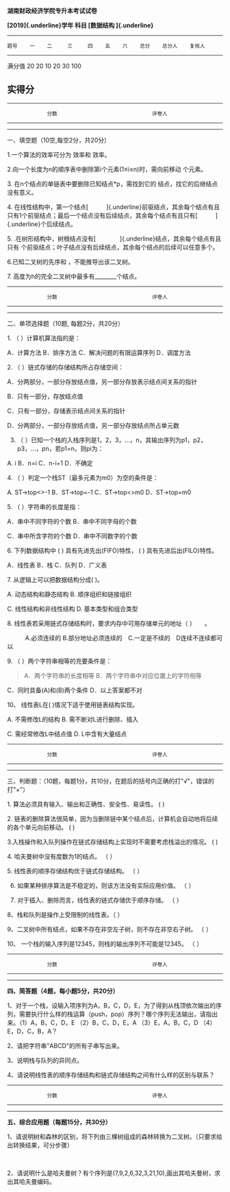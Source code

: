 **湖南财政经济学院专升本考试试卷**

**[2019]{.underline}学年 科目 [数据结构 ]{.underline}**

  --------------------------------------------------------------------------
    题号    一    二     三     四    五    六    总分    总分人    复核人
  -------- ---- ------ ------ ------ ----- ----- ------- --------- ---------
   满分值   20    20     10     20    30           100             

   实得分                                                          
  --------------------------------------------------------------------------

  -----------------------------------------------------------------------
                 分数                               评卷人
  ---------------------------------- ------------------------------------
                                     

  -----------------------------------------------------------------------

一、填空题（10空,每空2分，共20分）

1.一个算法的效率可分为 效率和 效率。

2.向一个长度为n的顺序表中删除第i个元素(1≤i≤n)时，需向前移动 个元素。

3\. 在n个结点的单链表中要删除已知结点\*p，需找到它的
结点，找它的后继结点没有意义。

4\.
在线性结构中，第一个结点[　　　]{.underline}前驱结点，其余每个结点有且只有1个前驱结点；最后一个结点没有后续结点，其余每个结点有且只有[　　　]{.underline}个后续结点。

5\.
.在树形结构中，树根结点没有[　　　　]{.underline}结点，其余每个结点有且只有
个前驱结点；叶子结点没有后续结点，其余每个结点的后续可以任意多个。

6.已知二叉树的先序和 ，不能推导出该二叉树。

7\. 高度为h的完全二叉树中最多有\_\_\_\_\_\_\_\_个结点。

  -----------------------------------------------------------------------
                 分数                               评卷人
  ---------------------------------- ------------------------------------
                                     

  -----------------------------------------------------------------------

二、单项选择题（10题, 每题2分，共20分）

1\. （ ）计算机算法指的是：

A．计算方法 B．排序方法 C．解决问题的有限运算序列 D．调度方法

2\. （ ）链式存储的存储结构所占存储空间：

A．分两部分，一部分存放结点值，另一部分存放表示结点间关系的指针

B．只有一部分，存放结点值

C．只有一部分，存储表示结点间关系的指针

D．分两部分，一部分存放结点值，另一部分存放结点所占单元数

3.  （
    ）已知一个栈的入栈序列是1，2，3，...，n，其输出序列为p1，p2，p3，...，pn，若p1=n，则pi为：

A. i B．n=i C．n-i+1 D．不确定

4\. （ ）判定一个栈ST（最多元素为m0）为空的条件是：

A. ST-\>top\<\>-1 B．ST-\>top=-1 C．ST-\>top\<\>m0 D．ST-\>top=m0

5\. （ ）字符串的长度是指：

A．串中不同字符的个数 B．串中不同字母的个数

C．串中所含字符的个数 D．串中不同数字的个数

6\. 下列数据结构中 ( ) 具有先进先出(FIFO)特性， ( )
具有先进后出(FILO)特性。

A．线性表 B．栈 C．队列 D．广义表

7\. 从逻辑上可以把数据结构分成( )。

A. 动态结构和静态结构 B. 顺序组织和链接组织

C. 线性结构和非线性结构 D. 基本类型和组合类型

8\. 线性表若采用链式存储结构时，要求内存中可用存储单元的地址（ ）　　。

　　　A.必须连续的
B.部分地址必须连续的　C.一定是不续的　D连续不连续都可以

9\. （ ）两个字符串相等的充要条件是：

> A．两个字符串的长度相等 B．两个字符串中对应位置上的字符相等

C．同时具备(A)和(B)两个条件 D．以上答案都不对

10、 线性表L在( )情况下适于使用链表结构实现。

A. 不需修改L的结构 B. 需不断对L进行删除、插入

C. 需经常修改L中结点值 D. L中含有大量结点

  -----------------------------------------------------------------------
                 分数                               评卷人
  ---------------------------------- ------------------------------------
                                     

  -----------------------------------------------------------------------

三、判断题：（10题，每题1分，共10分，在题后的括号内正确的打"√"，错误的打"×"）

1\. 算法必须具有输入、输出和正确性、安全性、易读性。 ( )

2\.
链表的删除算法很简单，因为当删除链中某个结点后，计算机会自动地将后续的各个单元向前移动。
( )

3.入栈操作和入队列操作在链式存储结构上实现时不需要考虑栈溢出的情况。 ( )

4\. 哈夫曼树中没有度数为1的结点。 （ ）

5\. 线性表的顺序存储结构优于链式存储结构。 （ ）

6.  如果某种排序算法是不稳定的，则该方法没有实际应用价值。 （ ）

7.  对于插入、删除而言，线性表的链式存储优于顺序存储。 （ ）

8、栈和队列是操作上受限制的线性表。（ ）

9、二叉树中所有结点，如果不存在非空左子树，则不存在非空右子树。 （ ）

10、 一个栈的输入序列是12345，则栈的输出序列不可能是12345。 （ ）

  -----------------------------------------------------------------------
                 分数                               评卷人
  ---------------------------------- ------------------------------------
                                     

  -----------------------------------------------------------------------

**四、简答题（4题，每小题5分，共20分）**

1、对于一个栈，设输入项序列为A，B，C，D，E，为了得到从栈顶依次输出的序列，需要执行什么样的栈运算（push，pop）序列？哪个序列无法输出，请指出来。（1）A，B，C，D，E
（2）B，C，D，E，A （3）E，A，B，C，D （4）E，D，C，B，A？

2、请把字符串"ABCD"的所有子串写出来。

3、说明栈与队列的异同点。

4、请说明线性表的顺序存储结构和链式存储结构之间有什么样的区别与联系？

  -----------------------------------------------------------------------
                 分数                               评卷人
  ---------------------------------- ------------------------------------
                                     

  -----------------------------------------------------------------------

**五、综合应用题（每题15分，共30分）**

1、请说明树和森林的区别，将下列由三棵树组成的森林转换为二叉树。（只要求给出转换结果，可分步骤）

 

2、请说明什么是哈夫曼树？有个序列是(7,9,2,6,32,3,21,10),画出其哈夫曼树，求出其哈夫曼编码。
